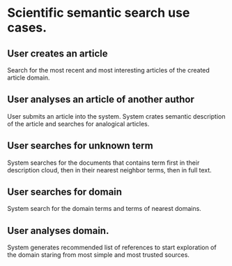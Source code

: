 # Scientific semantic search use cases.

## User creates an article
 Search for the most recent and most interesting articles of the created article domain.

## User analyses an article of another author 
 User submits an article into the system. System crates semantic description of the article and searches for analogical articles.

## User searches for unknown term
 System searches for the documents that contains term first in their description cloud, then in their nearest neighbor terms, then in full text.

## User searches for domain
 System search for the domain terms and terms of nearest domains.

## User analyses domain.
 System generates recommended list of references to start exploration of the domain staring from most simple and most trusted sources.
